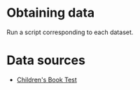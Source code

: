 # Obtaining data
Run a script corresponding to each dataset. 

# Data sources
- [Children's Book Test](https://research.facebook.com/research/babi/)

